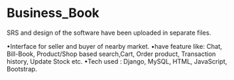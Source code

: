 # Business_Book
SRS and design of the software have been uploaded in separate files.

•Interface for seller and buyer of nearby market.
•have feature like: Chat, Bill-Book, Product/Shop based search,Cart, Order product, Transaction history, Update Stock etc.
•Tech used : Django, MySQL, HTML, JavaScript, Bootstrap.
